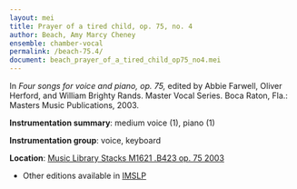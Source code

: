 ```yaml
---
layout: mei
title: Prayer of a tired child, op. 75, no. 4
author: Beach, Amy Marcy Cheney
ensemble: chamber-vocal
permalink: /beach-75.4/
document: beach_prayer_of_a_tired_child_op75_no4.mei
---
```


In *Four songs for voice and piano, op. 75,* edited by Abbie Farwell, Oliver Herford, and William Brighty Rands. Master Vocal Series. Boca Raton, Fla.: Masters Music Publications, 2003.

**Instrumentation summary**: medium voice (1), piano (1)

**Instrumentation group**: voice, keyboard

**Location**: <a href="https://tufts-primo.hosted.exlibrisgroup.com/permalink/f/bnf7qa/01TUN_ALMA21106939370003851" target="_blank">Music Library Stacks M1621 .B423 op. 75 2003  </a>
- Other editions available in <a href="https://ks.imslp.net/files/imglnks/usimg/3/33/IMSLP386411-SIBLEY1802.25974.d9fa-39087013498243candy.pdf" target="_blank">IMSLP</a>
